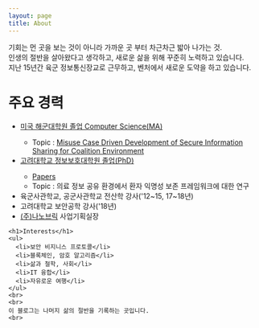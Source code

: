 ```yaml
---
layout: page
title: About
---
```


<p class="message">
	기회는 먼 곳을 보는 것이 아니라 가까운 곳 부터 차근차근 밟아 나가는 것. <br>
	인생의 절반을 살아왔다고 생각하고, 새로운 삶을 위해 꾸준히 노력하고 있습니다. <br>
	지난 15년간 육군 정보통신장교로 근무하고, 벤처에서 새로운 도약을 하고 있습니다. <br>
	<h1>주요 경력</h1>
	<ul>
	  <li><a href="https://www.nps.edu/">미국 해군대학원 졸업 Computer Science(MA)</a></li>
		<ul>
			<li> Topic : <a href="https://apps.dtic.mil/dtic/tr/fulltext/u2/a473704.pdf">Misuse Case Driven Development of Secure Information Sharing for Coalition Environment</a></li>
		</ul>
	  <li><a href="https://ime.korea.ac.kr/">고려대학교 정보보호대학원 졸업(PhD)</a></li>
		<ul>
		    <li> <a href="https://scholar.google.co.kr/citations?user=04NmiF8AAAAJ&hl=ko">Papers</a></li>
			<li> Topic : 의료 정보 공유 환경에서 환자 익명성 보존 프레임워크에 대한 연구 </li>
		</ul>
      <li>육군사관학교, 공군사관학교 전산학 강사('12~15, 17~18년)</li>
      <li>고려대학교 보안공학 강사('18년)</li>
      <li><a href="https://www.nanobrick.co.kr/">(주)나노브릭</a> 사업기획실장</li>
    </ul>
	
	<h1>Interests</h1>
	<ul>
	  <li>보안 비지니스 프로토콜</li>
	  <li>블록체인, 암호 알고리즘</li>
      <li>삶과 철학, 사회</li>
      <li>IT 융합</li>
      <li>자유로운 여행</li>
    </ul>
	<br>
	<br>
	이 블로그는 나머지 삶의 절반을 기록하는 곳입니다. 
	<br>
  
</p>
